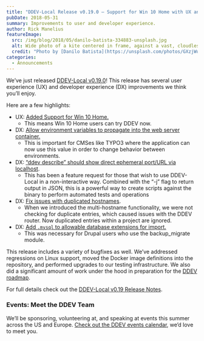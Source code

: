 ```yaml
---
title: "DDEV-Local Release v0.19.0 – Support for Win 10 Home with UX and DX improvements"
pubDate: 2018-05-31
summary: Improvements to user and developer experience.
author: Rick Manelius
featureImage:
  src: /img/blog/2018/05/danilo-batista-334883-unsplash.jpg
  alt: Wide photo of a kite centered in frame, against a vast, cloudless blue sky
  credit: "Photo by [Danilo Batista](https://unsplash.com/photos/GXzjWurMTgQ?utm%5Fsource=unsplash&utm%5Fmedium=referral&utm%5Fcontent=creditCopyText) on [Unsplash](https://unsplash.com/?utm%5Fsource=unsplash&utm%5Fmedium=referral&utm%5Fcontent=creditCopyText)."
categories:
  - Announcements
---
```


We’ve just released [DDEV-Local v0.19.0](https://github.com/drud/ddev/releases/tag/v0.19.0)! This release has several user experience (UX) and developer experience (DX) improvements we think you’ll enjoy.

Here are a few highlights:

- UX: [Added Support for Win 10 Home.](https://github.com/drud/ddev/issues/854)
  - This means Win 10 Home users can try DDEV now.
- DX: [Allow environment variables to propagate into the web server container.](https://github.com/drud/ddev/pull/870)
  - This is important for CMSes like TYPO3 where the application can now use this value in order to change behavior between environments.
- DX: [“ddev describe” should show direct ephemeral port/URL via localhost](https://github.com/drud/ddev/issues/796).
  - This has been a feature request for those that wish to use DDEV-Local in a non-interactive way. Combined with the “-j” flag to return output in JSON, this is a powerful way to create scripts against the binary to perform automated tests and operations
- DX: [Fix issues with duplicated hostnames](https://github.com/drud/ddev/issues/789).
  - When we introduced the multi-hostname functionality, we were not checking for duplicate entries, which caused issues with the DDEV router. Now duplicated entries within a project are ignored.
- DX: [Add `.mysql` to allowable database extensions for import.](https://github.com/drud/ddev/issues/812)
  - This was necessary for Drupal users who use the backup_migrate module.

This release includes a variety of bugfixes as well. We’ve addressed regressions on Linux support, moved the Docker image definitions into the repository, and performed upgrades to our testing infrastructure. We also did a significant amount of work under the hood in preparation for the [DDEV roadmap](https://github.com/drud/ddev/wiki/Roadmap).

For full details check out the [DDEV-Local v0.19 Release Notes](https://github.com/drud/ddev/releases/tag/v0.19.0).

### Events: Meet the DDEV Team

We’ll be sponsoring, volunteering at, and speaking at events this summer across the US and Europe. [Check out the DDEV events calendar](https://ddev.com/events/), we’d love to meet you.
